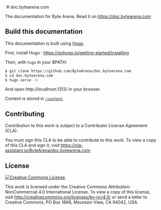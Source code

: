 `# doc.bytearena.com

The documentation for Byte Arena. Read it on https://doc.bytearena.com

## Build this documentation

This documentation is built using [Hugo](https://gohugo.io/).

First, install Hugo : https://gohugo.io/getting-started/installing

Then, with `hugo` in your $PATH:

```bash
$ git clone https://github.com/ByteArena/doc.bytearena.com
$ cd doc.bytearena.com
$ hugo serve -D
```

And open http://localhost:1313/ in your browser.

Content is stored in [`/content`](https://github.com/ByteArena/doc.bytearena.com/tree/master/content).

## Contributing

Contribution to this work is subject to a Contributor License Agreement (CLA).

You must sign this CLA to be able to contribute to this work. To view a copy of this CLA and sign it, visit https://cla-assistant.io/ByteArena/doc.bytearena.com

## License

<a rel="license" href="http://creativecommons.org/licenses/by-nc/4.0/"><img alt="Creative Commons License" style="border-width:0" src="https://i.creativecommons.org/l/by-nc/4.0/88x31.png" /></a>.

This work is licensed under the Creative Commons Attribution-NonCommercial 4.0 International License. To view a copy of this license, visit http://creativecommons.org/licenses/by-nc/4.0/ or send a letter to Creative Commons, PO Box 1866, Mountain View, CA 94042, USA.